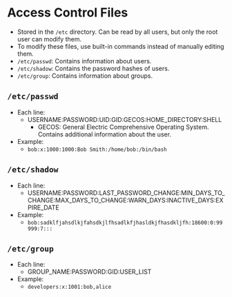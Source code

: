 # Access Control Files

- Stored in the `/etc` directory. Can be read by all users, but only the root user can modify them.
- To modify these files, use built-in commands instead of manually editing them.
- `/etc/passwd`: Contains information about users.
- `/etc/shadow`: Contains the password hashes of users.
- `/etc/group`: Contains information about groups.

## `/etc/passwd`

- Each line:
  - USERNAME:PASSWORD:UID:GID:GECOS:HOME_DIRECTORY:SHELL
    - GECOS: General Electric Comprehensive Operating System. Contains additional information about the user.
- Example:
  - `bob:x:1000:1000:Bob Smith:/home/bob:/bin/bash`

## `/etc/shadow`

- Each line:
  - USERNAME:PASSWORD:LAST_PASSWORD_CHANGE:MIN_DAYS_TO_CHANGE:MAX_DAYS_TO_CHANGE:WARN_DAYS:INACTIVE_DAYS:EXPIRE_DATE
- Example:
  - `bob:sadklfjahsdlkjfahsdkjlfhsadlkfjhasldkjfhasdkljfh:18600:0:99999:7:::`

## `/etc/group`

- Each line:
  - GROUP_NAME:PASSWORD:GID:USER_LIST
- Example:
  - `developers:x:1001:bob,alice`
